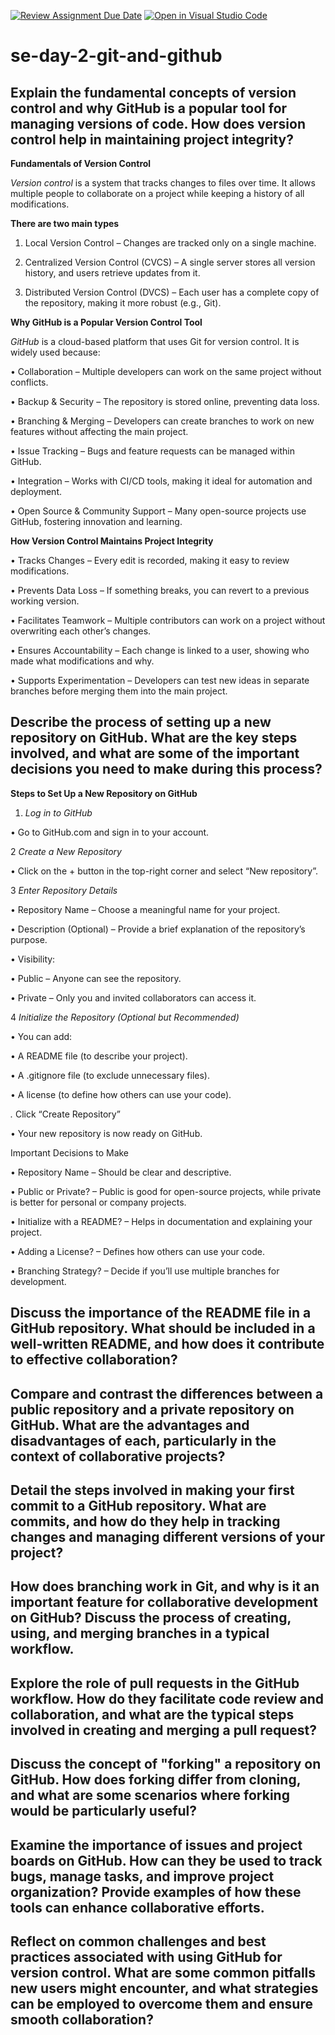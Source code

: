 [![Review Assignment Due Date](https://classroom.github.com/assets/deadline-readme-button-22041afd0340ce965d47ae6ef1cefeee28c7c493a6346c4f15d667ab976d596c.svg)](https://classroom.github.com/a/8wgCKhpZ)
[![Open in Visual Studio Code](https://classroom.github.com/assets/open-in-vscode-2e0aaae1b6195c2367325f4f02e2d04e9abb55f0b24a779b69b11b9e10269abc.svg)](https://classroom.github.com/online_ide?assignment_repo_id=18564053&assignment_repo_type=AssignmentRepo)
# se-day-2-git-and-github
## Explain the fundamental concepts of version control and why GitHub is a popular tool for managing versions of code. How does version control help in maintaining project integrity?

**Fundamentals of Version Control**

*Version control* is a system that tracks changes to files over time. It allows multiple people to collaborate on a project while keeping a history of all modifications. 

**There are two main types**

1.	Local Version Control – Changes are tracked only on a single machine.
	
2.	Centralized Version Control (CVCS) – A single server stores all version history, and users retrieve updates from it.
   
3.	Distributed Version Control (DVCS) – Each user has a complete copy of the repository, making it more robust (e.g., Git).
   

**Why GitHub is a Popular Version Control Tool**

*GitHub* is a cloud-based platform that uses Git for version control. It is widely used because:

•	Collaboration – Multiple developers can work on the same project without conflicts.

•	Backup & Security – The repository is stored online, preventing data loss.

•	Branching & Merging – Developers can create branches to work on new features without affecting the main project.

•	Issue Tracking – Bugs and feature requests can be managed within GitHub.

•	Integration – Works with CI/CD tools, making it ideal for automation and deployment.

•	Open Source & Community Support – Many open-source projects use GitHub, fostering innovation and learning.


**How Version Control Maintains Project Integrity**

•	Tracks Changes – Every edit is recorded, making it easy to review modifications.

•	Prevents Data Loss – If something breaks, you can revert to a previous working version.

•	Facilitates Teamwork – Multiple contributors can work on a project without overwriting each other’s changes.

•	Ensures Accountability – Each change is linked to a user, showing who made what modifications and why.

•	Supports Experimentation – Developers can test new ideas in separate branches before merging them into the main project.

 
## Describe the process of setting up a new repository on GitHub. What are the key steps involved, and what are some of the important decisions you need to make during this process?

**Steps to Set Up a New Repository on GitHub**

1.	*Log in to GitHub*
	
•	Go to GitHub.com and sign in to your account.


2	*Create a New Repository*

•	Click on the + button in the top-right corner and select “New repository”.

3	*Enter Repository Details*

•	Repository Name – Choose a meaningful name for your project.

•	Description (Optional) – Provide a brief explanation of the repository’s purpose.

•	Visibility:

•	Public – Anyone can see the repository.

•	Private – Only you and invited collaborators can access it.

4	*Initialize the Repository (Optional but Recommended)*

•	You can add:

•	A README file (to describe your project).

•	A .gitignore file (to exclude unnecessary files).

•	A license (to define how others can use your code).
        
*.*       Click “Create Repository”

•	Your new repository is now ready on GitHub.

Important Decisions to Make

•	Repository Name – Should be clear and descriptive.

•	Public or Private? – Public is good for open-source projects, while private is better for personal or company projects.

•	Initialize with a README? – Helps in documentation and explaining your project.

•	Adding a License? – Defines how others can use your code.

•	Branching Strategy? – Decide if you’ll use multiple branches for development.


## Discuss the importance of the README file in a GitHub repository. What should be included in a well-written README, and how does it contribute to effective collaboration?

## Compare and contrast the differences between a public repository and a private repository on GitHub. What are the advantages and disadvantages of each, particularly in the context of collaborative projects?

## Detail the steps involved in making your first commit to a GitHub repository. What are commits, and how do they help in tracking changes and managing different versions of your project?

## How does branching work in Git, and why is it an important feature for collaborative development on GitHub? Discuss the process of creating, using, and merging branches in a typical workflow.

## Explore the role of pull requests in the GitHub workflow. How do they facilitate code review and collaboration, and what are the typical steps involved in creating and merging a pull request?

## Discuss the concept of "forking" a repository on GitHub. How does forking differ from cloning, and what are some scenarios where forking would be particularly useful?

## Examine the importance of issues and project boards on GitHub. How can they be used to track bugs, manage tasks, and improve project organization? Provide examples of how these tools can enhance collaborative efforts.

## Reflect on common challenges and best practices associated with using GitHub for version control. What are some common pitfalls new users might encounter, and what strategies can be employed to overcome them and ensure smooth collaboration?
